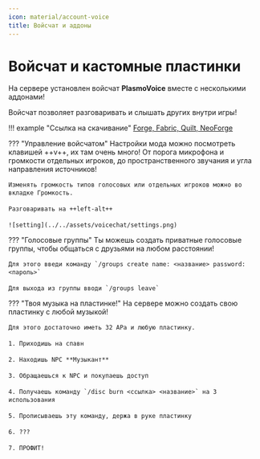 ```yaml
---
icon: material/account-voice
title: Войсчат и аддоны
---
```


# Войсчат и кастомные пластинки

На сервере установлен войсчат **PlasmoVoice** вместе с несколькими аддонами!

Войсчат позволяет разговаривать и слышать других внутри игры!

!!! example "Ссылка на скачивание"
    [Forge, Fabric, Quilt, NeoForge](https://modrinth.com/plugin/plasmo-voice/versions?l=forge&l=fabric&g=1.20.1)

??? "Управление войсчатом"
    Настройки мода можно посмотреть клавишей ++v++, их там очень много! От порога микрофона и громкости отдельных игроков, до пространственного звучания и угла направления источников!

    Изменять громкость типов голосовых или отдельных игроков можно во вкладке Громкость.

    Разговаривать на ++left-alt++

    ![setting](../../assets/voicechat/settings.png)

??? "Голосовые группы"
    Ты можешь создать приватные голосовые группы, чтобы общаться с друзьями на любом расстоянии!

    Для этого введи команду `/groups create name: <название> password: <пароль>`

    Для выхода из группы вводи `/groups leave`

??? "Твоя музыка на пластинке!"
    На сервере можно создать свою пластинку с любой музыкой!

    Для этого достаточно иметь 32 АРа и любую пластинку.

    1. Приходишь на спавн

    2. Находишь NPC **Музыкант**

    3. Обращаешься к NPC и покупаешь доступ
    
    4. Получаешь команду `/disc burn <ссылка> <название>` на 3 использования

    5. Прописываешь эту команду, держа в руке пластинку

    6. ???

    7. ПРОФИТ!